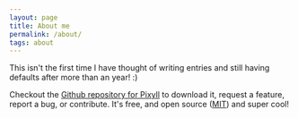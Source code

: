 ```yaml
---
layout: page
title: About me
permalink: /about/
tags: about
---
```


This isn't the first time I have thought of writing entries and still having defaults after more than an year! :)

Checkout the [Github repository for Pixyll](https://github.com/johnotander/pixyll) to download it,
request a feature, report a bug, or contribute. It's free, and open source
([MIT](http://opensource.org/licenses/MIT)) and super cool!
